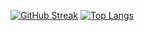 [![GitHub Streak](https://streak-stats.demolab.com/?user=kaskil12&theme=transparent)](https://git.io/streak-stats)
[![Top Langs](https://github-readme-stats.vercel.app/api/top-langs/?username=kaskil12&theme=transparent&langs_count=8&size_weight=0.5&count_weight=0.5)](https://github.com/anuraghazra/github-readme-stats)

